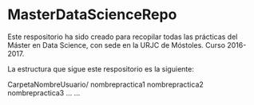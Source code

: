# MasterDataScienceRepo
Este respositorio ha sido creado para recopilar todas las prácticas del Máster en Data Science, con sede en la URJC de Móstoles. Curso 2016-2017.

La estructura que sigue este respositorio es la siguiente:

CarpetaNombreUsuario/
  nombrepractica1
  nombrepractica2
  nombrepractica3
  ...
  ...
